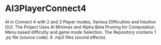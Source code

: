 # AI3PlayerConnect4
AI in Connect 4 with 2 and 3 Player modes, Various Difficulties and Intuitive GUI.
The Project Uses AI Minimax and Alpha Beta Pruning for Computation. Menu based difficulty and game mode Selection.
The Repository contains 1 .py file (source code).
6 .mp3 files (sound effects).
